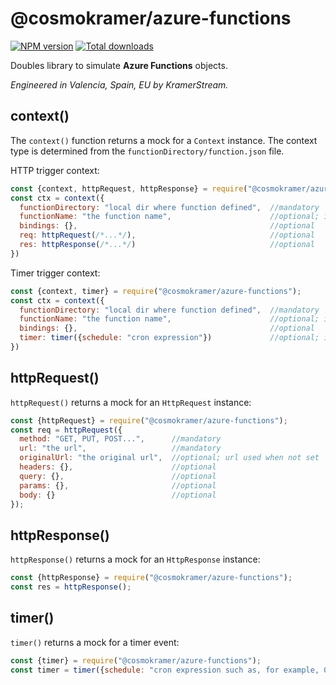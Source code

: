 # @cosmokramer/azure-functions

[![NPM version](https://img.shields.io/npm/v/@cosmokramer/azure-functions.svg)](https://npmjs.org/package/@cosmokramer/azure-functions)
[![Total downloads](https://img.shields.io/npm/dt/@cosmokramer/azure-functions.svg)](https://npmjs.org/package/@cosmokramer/azure-functions)

Doubles library to simulate **Azure Functions** objects.

*Engineered in Valencia, Spain, EU by KramerStream.*

## context()

The `context()` function returns a mock for a `Context` instance.
The context type is determined from the `functionDirectory/function.json` file.

HTTP trigger context:

```javascript
const {context, httpRequest, httpResponse} = require("@cosmokramer/azure-functions");
const ctx = context({
  functionDirectory: "local dir where function defined",  //mandatory
  functionName: "the function name",                      //optional; if unset, dir name used
  bindings: {},                                           //optional
  req: httpRequest(/*...*/),                              //optional
  res: httpResponse(/*...*/)                              //optional
})
```

Timer trigger context:

```javascript
const {context, timer} = require("@cosmokramer/azure-functions");
const ctx = context({
  functionDirectory: "local dir where function defined",  //mandatory
  functionName: "the function name",                      //optional; if unset, dir name used
  bindings: {},                                           //optional
  timer: timer({schedule: "cron expression"})             //optional; if unset, trigger definition used
})
```

## httpRequest()

`httpRequest()` returns a mock for an `HttpRequest` instance:

```javascript
const {httpRequest} = require("@cosmokramer/azure-functions");
const req = httpRequest({
  method: "GET, PUT, POST...",      //mandatory
  url: "the url",                   //mandatory
  originalUrl: "the original url",  //optional; url used when not set
  headers: {},                      //optional
  query: {},                        //optional
  params: {},                       //optional
  body: {}                          //optional
});
```

## httpResponse()

`httpResponse()` returns a mock for an `HttpResponse` instance:

```javascript
const {httpResponse} = require("@cosmokramer/azure-functions");
const res = httpResponse();
```

## timer()

`timer()` returns a mock for a timer event:

```javascript
const {timer} = require("@cosmokramer/azure-functions");
const timer = timer({schedule: "cron expression such as, for example, 0 */1 * * * *"});
```
